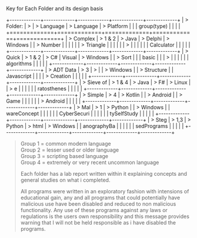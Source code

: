 Key for Each Folder and its design basis

+-------------+-------------+-------------+-------------+-------------+
| > Folder:   | >           | > Language  | > Language  | > Platform  |
|             | group(type) |             |             |             |
+=============+=============+=============+=============+=============+
| > Complex   | > 1 & 2     | > Java      | > Delphi    | > Windows   |
| > Number    |             |             |             |             |
| > Triangle  |             |             |             |             |
| >           |             |             |             |             |
|  Calculator |             |             |             |             |
+-------------+-------------+-------------+-------------+-------------+
| > Quick     | > 1 & 2     | > C#        | Visual      | > Windows   |
| > Sort      |             |             | basic       |             |
| >           |             |             |             |             |
|  algorithms |             |             |             |             |
+-------------+-------------+-------------+-------------+-------------+
| > ADT Data  | > 3         | >           |             | > Windows   |
| > Structure |             |  Javascript |             |             |
| > Creation  |             |             |             |             |
+-------------+-------------+-------------+-------------+-------------+
| > Sieve of  | > 1 & 4     | > Java      | > F#        | > Linux     |
| > e         |             |             |             |             |
| ratosthenes |             |             |             |             |
+-------------+-------------+-------------+-------------+-------------+
| > Simple    | > 4         | > Kotlin    |             | > Android   |
| > Game      |             |             |             |             |
| > Android   |             |             |             |             |
+-------------+-------------+-------------+-------------+-------------+
| > Mal       | > 1         | > Python    |             | > Windows   |
| wareConcept |             |             |             |             |
| CyberSecuri |             |             |             |             |
| tySelfStudy |             |             |             |             |
+-------------+-------------+-------------+-------------+-------------+
| > Steg      | > 1,3       | > Python    | > html      | > Windows   |
| anographyBa |             |             |             |             |
| sedPrograms |             |             |             |             |
+-------------+-------------+-------------+-------------+-------------+

> Group 1 = common modern language\
> Group 2 = lesser used or older language\
> Group 3 = scripting based language\
> Group 4 = extremely or very recent uncommon language
>
> Each folder has a lab report written within it explaining concepts and
> general studies on what i completed.
>
> All programs were written in an exploratory fashion with intensions of
> educational gain, any and all programs that could potentially have
> malicious use have been disabled and reduced to non malicious
> functionality. Any use of these programs against any laws or
> regulations is the users own responsibility and this message provides
> warning that I will not be held responsible as i have disabled the
> programs.
